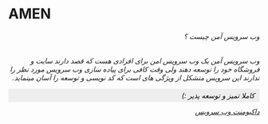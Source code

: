 <div dir="rtl" align="right">
<h1 dir="ltr" align="left">AMEN</h1>
<h6>وب سرویس آمن چیست ؟<h6>
<p>وب سرویس آمن یک وب سرویس امن برای افرادی هست که قصد دارند سایت و فروشگاه خود را توسعه دهند ولی وقت کافی برای پیاده سازی وب سرویس مورد نظر را ندارند این سرویس متشکل از ویژگی های است که کد نویسی و توسعه را آسان مینماید.</p>
<aside style="background:#eee;padding:5px 10px;color:#000;margin:10px 0">کاملا تمیز و توسعه پذیر :)</aside>

<a href="https://documenter.getpostman.com/view/14577533/TzmBCtDy#7ee5cd45-65dd-4666-a9d6-b7d498982d75" target="_blank">
داکیومنت وب سرویس
</a>

</div>
